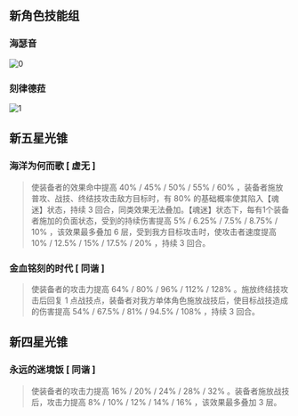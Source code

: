 ## 新角色技能组
### 海瑟音
![0](https://static1.keepcdn.com/user-avatar/2025/07/02/09/67dec4444178fb0001f541ac/ciallo/218b62ab745a1a3e958d3fe3ab3049a2_3.5v1%20%E6%B5%B7%E7%91%9F%E9%9F%B3.png)
### 刻律德菈
![1](https://static1.keepcdn.com/user-avatar/2025/07/02/09/67dec4444178fb0001f541ac/ciallo/a0d6cd6a552108faa236defcb988dbb8_3.5v1%20%E5%88%BB%E5%BE%8B%E5%BE%B7%E8%8F%88.png)
## 新五星光锥
### 海洋为何而歌 [ 虚无 ]
> 使装备者的效果命中提高 40% / 45% / 50% / 55% / 60% ，装备者施放普攻、战技、终结技攻击敌方目标时，有 80% 的基础概率使其陷入【魂迷】状态，持续 3 回合，同类效果无法叠加。【魂迷】状态下，每有1个装备者施加的负面状态，受到的持续伤害提高 5% / 6.25% / 7.5% / 8.75% / 10% ，该效果最多叠加 6 层，受到我方目标攻击时，使攻击者速度提高 10% / 12.5% / 15% / 17.5% / 20% ，持续 3 回合。
### 金血铭刻的时代 [ 同谐 ]
> 使装备者的攻击力提高 64% / 80% / 96% / 112% / 128% 。施放终结技攻击后回复 1 点战技点，装备者对我方单体角色施放战技后，使目标战技造成的伤害提高 54% / 67.5% / 81% / 94.5% / 108% ，持续 3 回合。
## 新四星光锥
### 永远的迷境饭 [ 同谐 ]
> 使装备者的攻击力提高 16% / 20% / 24% / 28% / 32% 。装备者施放战技后，攻击力提高 8% / 10% / 12% / 14% / 16% ，该效果最多叠加 3 层。